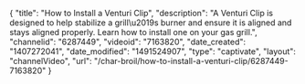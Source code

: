 {
    "title": "How to Install a Venturi Clip",
    "description": "A Venturi Clip is designed to help stabilize a grill\u2019s burner and ensure it is aligned and stays aligned properly. Learn how to install one on your gas grill.",
    "channelid": "6287449",
    "videoid": "7163820",
    "date_created": "1407272041",
    "date_modified": "1491524907",
    "type": "captivate",
    "layout": "channelVideo",
    "url": "\/char-broil\/how-to-install-a-venturi-clip\/6287449-7163820"
}
